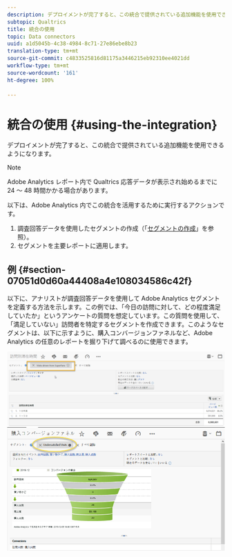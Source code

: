 ```yaml
---
description: デプロイメントが完了すると、この統合で提供されている追加機能を使用できるようになります。
subtopic: Qualtrics
title: 統合の使用
topic: Data connectors
uuid: a1d5045b-4c38-4984-8c71-27e86ebe8b23
translation-type: tm+mt
source-git-commit: c4833525816d81175a3446215eb92310ee4021dd
workflow-type: tm+mt
source-wordcount: '161'
ht-degree: 100%

---
```



# 統合の使用 {#using-the-integration}

デプロイメントが完了すると、この統合で提供されている追加機能を使用できるようになります。

>[!NOTE]
>
>Adobe Analytics レポート内で Qualtrics 応答データが表示され始めるまでに 24 ～ 48 時間かかる場合があります。

以下は、Adobe Analytics 内でこの統合を活用するために実行するアクションです。

1. 調査回答データを使用したセグメントの作成（「[セグメントの作成](https://docs.adobe.com/content/help/ja-JP/analytics/components/segmentation/seg-home.html)」を参照）。
1. セグメントを主要レポートに適用します。

## 例 {#section-07051d0d60a44408a4e108034586c42f}

以下に、アナリストが調査回答データを使用して Adobe Analytics セグメントを定義する方法を示します。この例では、「今日の訪問に対して、どの程度満足していたか」というアンケートの質問を想定しています。この質問を使用して、「満足していない」訪問者を特定するセグメントを作成できます。このようなセグメントは、以下に示すように、購入コンバージョンファネルなど、Adobe Analytics の任意のレポートを掘り下げて調べるのに使用できます。

![](assets/using-1.png) ![](assets/using-2.png)

